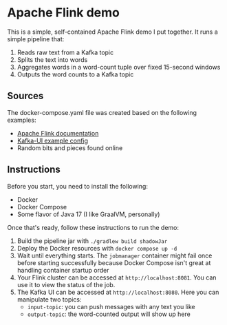 # Apache Flink demo

This is a simple, self-contained Apache Flink demo I put together. It runs a simple pipeline that:

1. Reads raw text from a Kafka topic
2. Splits the text into words
3. Aggregates words in a word-count tuple over fixed 15-second windows
4. Outputs the word counts to a Kafka topic

## Sources

The docker-compose.yaml file was created based on the following examples:
* [Apache Flink documentation](https://nightlies.apache.org/flink/flink-docs-release-2.0/docs/deployment/resource-providers/standalone/docker/#flink-with-docker-compose)
* [Kafka-UI example config](https://github.com/provectus/kafka-ui/blob/master/documentation/compose/kafka-ui.yaml)
* Random bits and pieces found online

## Instructions

Before you start, you need to install the following:

* Docker
* Docker Compose
* Some flavor of Java 17 (I like GraalVM, personally)

Once that's ready, follow these instructions to run the demo:

1. Build the pipeline jar with `./gradlew build shadowJar`
2. Deploy the Docker resources with `docker compose up -d`
3. Wait until everything starts. The `jobmanager` container might fail once before starting successfully because Docker Compose isn't great at handling container startup order
4. Your Flink cluster can be accessed at `http://localhost:8081`. You can use it to view the status of the job.
5. The Kafka UI can be accessed at `http://localhost:8080`. Here you can manipulate two topics:
   * `input-topic`: you can push messages with any text you like
   * `output-topic`: the word-counted output will show up here